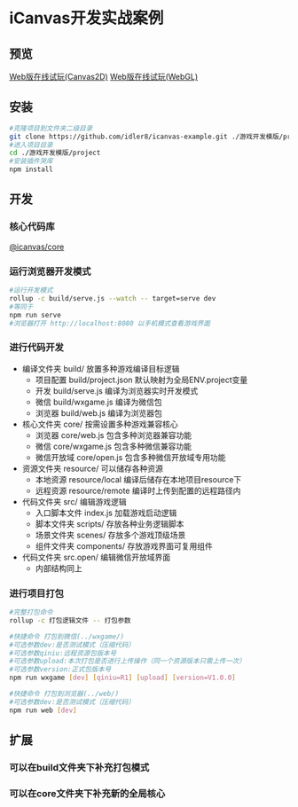 # **iCanvas开发实战案例**

## 预览
[Web版在线试玩(Canvas2D)](https://idler8.github.io/icanvas-example?_blank)
[Web版在线试玩(WebGL)](https://idler8.github.io/icanvas-example/webgl.html?_blank)
## 安装
```bash
#克隆项目到文件夹二级目录
git clone https://github.com/idler8/icanvas-example.git ./游戏开发模版/project
#进入项目目录
cd ./游戏开发模版/project
#安装插件哭库
npm install
```
## 开发

### 核心代码库
[@icanvas/core](https://github.com/idler8/icanvas)
### 运行浏览器开发模式
```bash
#运行开发模式
rollup -c build/serve.js --watch -- target=serve dev
#等同于
npm run serve
#浏览器打开 http://localhost:8080 以手机模式查看游戏界面
```
### 进行代码开发
- 编译文件夹 build/ 放置多种游戏编译目标逻辑
  - 项目配置 build/project.json 默认映射为全局ENV.project变量
  - 开发 build/serve.js 编译为浏览器实时开发模式
  - 微信 build/wxgame.js 编译为微信包
  - 浏览器 build/web.js 编译为浏览器包
- 核心文件夹 core/ 按需设置多种游戏兼容核心
  - 浏览器 core/web.js 包含多种浏览器兼容功能
  - 微信 core/wxgame.js 包含多种微信兼容功能
  - 微信开放域 core/open.js 包含多种微信开放域专用功能
- 资源文件夹 resource/ 可以储存各种资源
  - 本地资源 resource/local 编译后储存在本地项目resource下
  - 远程资源 resource/remote 编译时上传到配置的远程路径内
- 代码文件夹 src/ 编辑游戏逻辑
  - 入口脚本文件 index.js 加载游戏启动逻辑
  - 脚本文件夹 scripts/ 存放各种业务逻辑脚本
  - 场景文件夹 scenes/ 存放多个游戏顶级场景
  - 组件文件夹 components/ 存放游戏界面可复用组件
- 代码文件夹 src.open/ 编辑微信开放域界面
  - 内部结构同上
### 进行项目打包
```bash
#完整打包命令
rollup -c 打包逻辑文件 -- 打包参数

#快捷命令 打包到微信(../wxgame/) 
#可选参数dev:是否测试模式（压缩代码）
#可选参数qiniu:远程资源包版本号
#可选参数upload:本次打包是否进行上传操作（同一个资源版本只需上传一次）
#可选参数version:正式包版本号
npm run wxgame [dev] [qiniu=R1] [upload] [version=V1.0.0]

#快捷命令 打包到浏览器(../web/) 
#可选参数dev:是否测试模式（压缩代码）
npm run web [dev]
```

## 扩展
### 可以在build文件夹下补充打包模式
### 可以在core文件夹下补充新的全局核心
